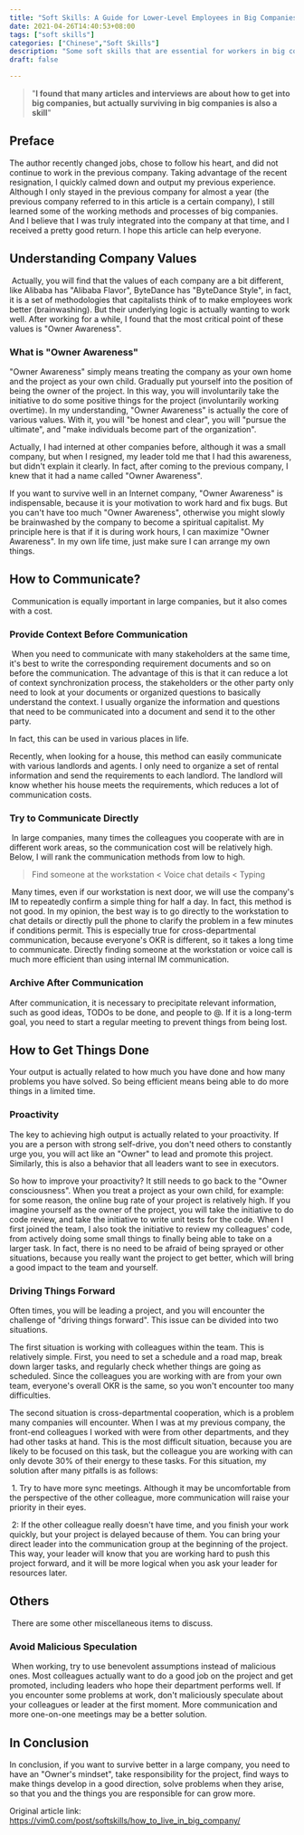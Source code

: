 ```yaml
---
title: "Soft Skills: A Guide for Lower-Level Employees in Big Companies"
date: 2021-04-26T14:40:53+08:00
tags: ["soft skills"]
categories: ["Chinese","Soft Skills"]
description: "Some soft skills that are essential for workers in big companies, such as owner awareness and self-improvement"
draft: false

---
```


> "**I found that many articles and interviews are about how to get into big companies, but actually surviving in big companies is also a skill**"

## Preface

   The author recently changed jobs, chose to follow his heart, and did not continue to work in the previous company. Taking advantage of the recent resignation, I quickly calmed down and output my previous experience. Although I only stayed in the previous company for almost a year (the previous company referred to in this article is a certain company), I still learned some of the working methods and processes of big companies. And I believe that I was truly integrated into the company at that time, and I received a pretty good return. I hope this article can help everyone.

## Understanding Company Values

​    Actually, you will find that the values of each company are a bit different, like Alibaba has "Alibaba Flavor", ByteDance has "ByteDance Style", in fact, it is a set of methodologies that capitalists think of to make employees work better (brainwashing). But their underlying logic is actually wanting to work well. After working for a while, I found that the most critical point of these values is "Owner Awareness".

### What is "Owner Awareness"

 "Owner Awareness" simply means treating the company as your own home and the project as your own child. Gradually put yourself into the position of being the owner of the project. In this way, you will involuntarily take the initiative to do some positive things for the project (involuntarily working overtime). In my understanding, "Owner Awareness" is actually the core of various values. With it, you will "be honest and clear", you will "pursue the ultimate", and "make individuals become part of the organization".

  Actually, I had interned at other companies before, although it was a small company, but when I resigned, my leader told me that I had this awareness, but didn't explain it clearly. In fact, after coming to the previous company, I knew that it had a name called "Owner Awareness".

   If you want to survive well in an Internet company, "Owner Awareness" is indispensable, because it is your motivation to work hard and fix bugs. But you can't have too much "Owner Awareness", otherwise you might slowly be brainwashed by the company to become a spiritual capitalist. My principle here is that if it is during work hours, I can maximize "Owner Awareness". In my own life time, just make sure I can arrange my own things.

## How to Communicate?

​    Communication is equally important in large companies, but it also comes with a cost.

### Provide Context Before Communication

​    When you need to communicate with many stakeholders at the same time, it's best to write the corresponding requirement documents and so on before the communication. The advantage of this is that it can reduce a lot of context synchronization process, the stakeholders or the other party only need to look at your documents or organized questions to basically understand the context. I usually organize the information and questions that need to be communicated into a document and send it to the other party.

   In fact, this can be used in various places in life.

   Recently, when looking for a house, this method can easily communicate with various landlords and agents. I only need to organize a set of rental information and send the requirements to each landlord. The landlord will know whether his house meets the requirements, which reduces a lot of communication costs.

### Try to Communicate Directly

​    In large companies, many times the colleagues you cooperate with are in different work areas, so the communication cost will be relatively high. Below, I will rank the communication methods from low to high.

> Find someone at the workstation < Voice chat details < Typing

​    Many times, even if our workstation is next door, we will use the company's IM to repeatedly confirm a simple thing for half a day. In fact, this method is not good. In my opinion, the best way is to go directly to the workstation to chat details or directly pull the phone to clarify the problem in a few minutes if conditions permit. This is especially true for cross-departmental communication, because everyone's OKR is different, so it takes a long time to communicate. Directly finding someone at the workstation or voice call is much more efficient than using internal IM communication.

### Archive After Communication

   After communication, it is necessary to precipitate relevant information, such as good ideas, TODOs to be done, and people to @. If it is a long-term goal, you need to start a regular meeting to prevent things from being lost.

## How to Get Things Done

   Your output is actually related to how much you have done and how many problems you have solved. So being efficient means being able to do more things in a limited time.

### Proactivity

  The key to achieving high output is actually related to your proactivity. If you are a person with strong self-drive, you don't need others to constantly urge you, you will act like an "Owner" to lead and promote this project. Similarly, this is also a behavior that all leaders want to see in executors.

  So how to improve your proactivity? It still needs to go back to the "Owner consciousness". When you treat a project as your own child, for example: for some reason, the online bug rate of your project is relatively high. If you imagine yourself as the owner of the project, you will take the initiative to do code review, and take the initiative to write unit tests for the code. When I first joined the team, I also took the initiative to review my colleagues' code, from actively doing some small things to finally being able to take on a larger task. In fact, there is no need to be afraid of being sprayed or other situations, because you really want the project to get better, which will bring a good impact to the team and yourself.

### Driving Things Forward

   Often times, you will be leading a project, and you will encounter the challenge of "driving things forward". This issue can be divided into two situations.

   The first situation is working with colleagues within the team. This is relatively simple. First, you need to set a schedule and a road map, break down larger tasks, and regularly check whether things are going as scheduled. Since the colleagues you are working with are from your own team, everyone's overall OKR is the same, so you won't encounter too many difficulties.

   The second situation is cross-departmental cooperation, which is a problem many companies will encounter. When I was at my previous company, the front-end colleagues I worked with were from other departments, and they had other tasks at hand. This is the most difficult situation, because you are likely to be focused on this task, but the colleague you are working with can only devote 30% of their energy to these tasks. For this situation, my solution after many pitfalls is as follows:

​  1. Try to have more sync meetings. Although it may be uncomfortable from the perspective of the other colleague, more communication will raise your priority in their eyes.

​       2: If the other colleague really doesn't have time, and you finish your work quickly, but your project is delayed because of them. You can bring your direct leader into the communication group at the beginning of the project. This way, your leader will know that you are working hard to push this project forward, and it will be more logical when you ask your leader for resources later.

## Others

​     There are some other miscellaneous items to discuss.

### Avoid Malicious Speculation

​    When working, try to use benevolent assumptions instead of malicious ones. Most colleagues actually want to do a good job on the project and get promoted, including leaders who hope their department performs well. If you encounter some problems at work, don't maliciously speculate about your colleagues or leader at the first moment. More communication and more one-on-one meetings may be a better solution.

## In Conclusion

   In conclusion, if you want to survive better in a large company, you need to have an "Owner's mindset", take responsibility for the project, find ways to make things develop in a good direction, solve problems when they arise, so that you and the things you are responsible for can grow more.

Original article link: <https://vim0.com/post/softskills/how_to_live_in_big_company/>
